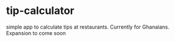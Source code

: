 # tip-calculator
simple app to calculate tips at restaurants. Currently for Ghanaians. Expansion to come soon
